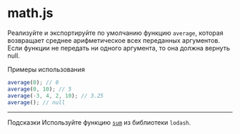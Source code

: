 # math.js

Реализуйте и экспортируйте по умолчанию функцию `average`, которая возвращает среднее арифметическое всех переданных аргументов. Если функции не передать ни одного аргумента, то она должна вернуть null.

Примеры использования

```javascript
average(0); // 0
average(0, 10); // 5
average(-3, 4, 2, 10); // 3.25
average(); // null
```

---

Подсказки
Используйте функцию [`sum`](https://lodash.com/docs/4.17.15#sum) из библиотеки `lodash`.
